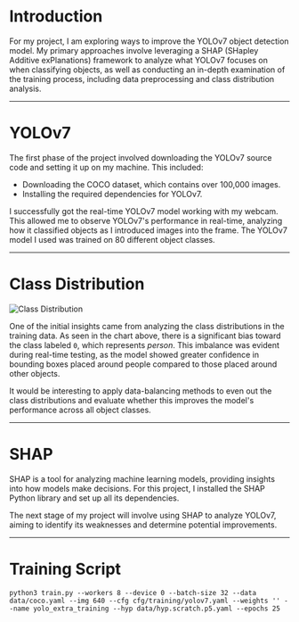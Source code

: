 # Introduction

For my project, I am exploring ways to improve the YOLOv7 object detection model. My primary approaches involve leveraging a SHAP (SHapley Additive exPlanations) framework to analyze what YOLOv7 focuses on when classifying objects, as well as conducting an in-depth examination of the training process, including data preprocessing and class distribution analysis.

---

# YOLOv7

The first phase of the project involved downloading the YOLOv7 source code and setting it up on my machine. This included:
- Downloading the COCO dataset, which contains over 100,000 images.
- Installing the required dependencies for YOLOv7.

I successfully got the real-time YOLOv7 model working with my webcam. This allowed me to observe YOLOv7's performance in real-time, analyzing how it classified objects as I introduced images into the frame. The YOLOv7 model I used was trained on 80 different object classes.

---

# Class Distribution

![Class Distribution](./figure/class_distribution.png)

One of the initial insights came from analyzing the class distributions in the training data. As seen in the chart above, there is a significant bias toward the class labeled `0`, which represents *person*. This imbalance was evident during real-time testing, as the model showed greater confidence in bounding boxes placed around people compared to those placed around other objects.

It would be interesting to apply data-balancing methods to even out the class distributions and evaluate whether this improves the model's performance across all object classes.

---

# SHAP

SHAP is a tool for analyzing machine learning models, providing insights into how models make decisions. For this project, I installed the SHAP Python library and set up all its dependencies. 

The next stage of my project will involve using SHAP to analyze YOLOv7, aiming to identify its weaknesses and determine potential improvements.

---

# Training Script
```
python3 train.py --workers 8 --device 0 --batch-size 32 --data data/coco.yaml --img 640 --cfg cfg/training/yolov7.yaml --weights '' --name yolo_extra_training --hyp data/hyp.scratch.p5.yaml --epochs 25
```
